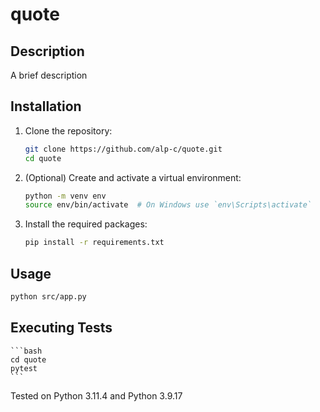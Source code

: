 # quote

## Description
A brief description

## Installation

1. Clone the repository:
    ```bash
    git clone https://github.com/alp-c/quote.git
    cd quote
    ```

2. (Optional) Create and activate a virtual environment:
    ```bash
    python -m venv env
    source env/bin/activate  # On Windows use `env\Scripts\activate`
    ```

3. Install the required packages:
    ```bash
    pip install -r requirements.txt
    ```

## Usage

```bash
python src/app.py
```

## Executing Tests

    ```bash
    cd quote
    pytest
    ```


Tested on Python 3.11.4 and Python 3.9.17